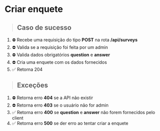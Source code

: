 # Criar enquete

> ## Caso de sucesso

1. ⛔ Recebe uma requisição do tipo **POST** na rota **/api/surveys**
2. ⛔ Valida se a requisição foi feita por um admin
3. ⛔ Valida dados obrigatórios **question** e **answer**
4. ⛔ Cria uma enquete com os dados fornecidos
5. ✅ Retorna 204

> ## Exceções

1. ⛔ Retorna erro **404** se a API não existir
2. ⛔ Retorna erro **403** se o usuário não for admin
3. ✅ Retorna erro **400** se **question** e **answer** não forem fornecidos pelo client
4. ✅ Retorna erro **500** se der erro ao tentar criar a enquete
